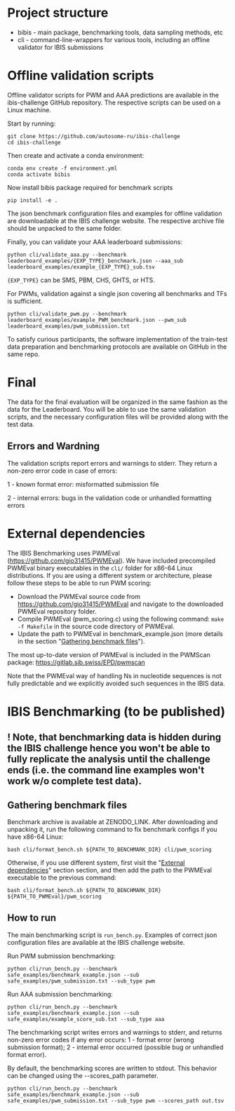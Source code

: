 # Project structure

* bibis - main package, benchmarking tools, data sampling methods, etc
* cli - command-line-wrappers for various tools, including an offline validator for IBIS submissions

# Offline validation scripts

Offline validator scripts for PWM and AAA predictions are available in the ibis-challenge GitHub repository. The respective scripts can be used on a Linux machine. 

Start by running: 
```console
git clone https://github.com/autosome-ru/ibis-challenge
cd ibis-challenge
```

Then create and activate a conda environment:
```console
conda env create -f environment.yml
conda activate bibis
```

Now install bibis package required for benchmark scripts
```
pip install -e .
```

The json benchmark configuration files and examples for offline validation are downloadable at the IBIS challenge website.
The respective archive file should be unpacked to the same folder.

Finally, you can validate your AAA leaderboard submissions:
```console
python cli/validate_aaa.py --benchmark leaderboard_examples/{EXP_TYPE}_benchmark.json --aaa_sub leaderboard_examples/example_{EXP_TYPE}_sub.tsv
```

```{EXP_TYPE}``` can be SMS, PBM, CHS, GHTS, or HTS.

For PWMs, validation against a single json covering all benchmarks and TFs is sufficient.

```console
python cli/validate_pwm.py --benchmark leaderboard_examples/example_PWM_benchmark.json --pwm_sub leaderboard_examples/pwm_submission.txt
```

To satisfy curious participants, the software implementation of the train-test data preparation and benchmarking protocols are available on GitHub in the same repo.

# Final

The data for the final evaluation will be organized in the same fashion as the data for the Leaderboard. You will be able to use the same validation scripts, and the necessary configuration files will be provided along with the test data.

## Errors and Wardning

The validation scripts report errors and warnings to stderr. 
They return a non-zero error code in case of errors:

1 - known format error: misformatted submission file

2 - internal errors: bugs in the validation code or unhandled formatting errors

# External dependencies

The IBIS Benchmarking uses PWMEval (https://github.com/gio31415/PWMEval). 
We have included precompiled PWMEval binary executables in the `cli/` folder for x86-64 Linux distributions. If you are using a different system or architecture, please follow these steps to be able to run PWM scoring:
- Download the PWMEval source code from https://github.com/gio31415/PWMEval and navigate to the downloaded PWMEval repository folder.
- Compile PWMEval (pwm_scoring.c) using the following command: `make -f Makefile` in the source code directory of PWMEval.
- Update the path to PWMEval in benchmark_example.json (more details in the section "[Gathering benchmark files](#gathering-benchmark-files)").

The most up-to-date version of PWMEval is included in the PWMScan package: https://gitlab.sib.swiss/EPD/pwmscan

Note that the PWMEval way of handling Ns in nucleotide sequences is not fully predictable and we explicitly avoided such sequences in the IBIS data.

# IBIS Benchmarking (to be published)

## ! Note, that benchmarking data is hidden during the IBIS challenge hence you won't be able to fully replicate the analysis until the challenge ends (i.e. the command line examples won't work w/o complete test data).

## Gathering benchmark files

Benchmark archive is available at ZENODO_LINK. 
After downloading and unpacking it, run the following command to fix benchmark configs if you have x86-64 Linux:

```console
bash cli/format_bench.sh ${PATH_TO_BENCHMARK_DIR} cli/pwm_scoring
```
Otherwise, if you use different system, first visit the "[External dependencies](#external-dependencies)" section section, and then add the path to the PWMEval executable to the previous command: 
```console
bash cli/format_bench.sh ${PATH_TO_BENCHMARK_DIR} ${PATH_TO_PWMEval}/pwm_scoring
```

## How to run

The main benchmarking script is ```run_bench.py```. Examples of correct json configuration files are available at the IBIS challenge website.

Run PWM submission benchmarking:

```console
python cli/run_bench.py --benchmark safe_examples/benchmark_example.json --sub safe_examples/pwm_submission.txt --sub_type pwm
```

Run AAA submission benchmarking:

```console
python cli/run_bench.py --benchmark safe_examples/benchmark_example.json --sub safe_examples/example_score_sub.txt --sub_type aaa
```

The benchmarking script writes errors and warnings to stderr, and returns non-zero error codes if any error occurs:
1 - format error (wrong submission format);
2 - internal error occurred (possible bug or unhandled format error).

By default, the benchmarking scores are written to stdout. 
This behavior can be changed using the --scores_path parameter.

```console
python cli/run_bench.py --benchmark safe_examples/benchmark_example.json --sub safe_examples/pwm_submission.txt --sub_type pwm --scores_path out.tsv
```